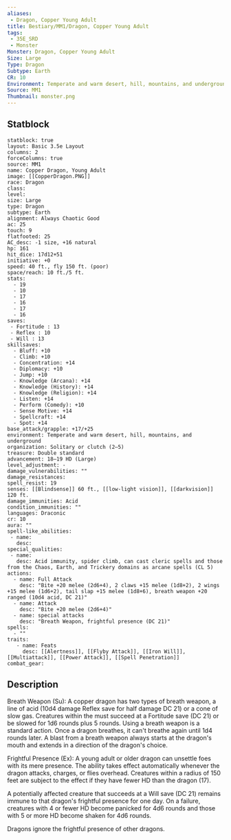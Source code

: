 ```yaml
---
aliases:
 - Dragon, Copper Young Adult
title: Bestiary/MM1/Dragon, Copper Young Adult
tags:
 - 35E_SRD
 - Monster
Monster: Dragon, Copper Young Adult
Size: Large
Type: Dragon
Subtype: Earth
CR: 10
Environment: Temperate and warm desert, hill, mountains, and underground
Source: MM1
Thumbnail: monster.png
---
```


## Statblock

```statblock
statblock: true
layout: Basic 3.5e Layout
columns: 2
forceColumns: true
source: MM1 
name: Copper Dragon, Young Adult
image: [[CopperDragon.PNG]]
race: Dragon
class: 
level: 
size: Large
type: Dragon
subtype: Earth
alignment: Always Chaotic Good
ac: 25
touch: 9
flatfooted: 25
AC_desc: -1 size, +16 natural
hp: 161
hit_dice: 17d12+51
initiative: +0
speed: 40 ft., fly 150 ft. (poor)
space/reach: 10 ft./5 ft.
stats:
  - 19
  - 10
  - 17
  - 16
  - 17
  - 16
saves:
 - Fortitude : 13
 - Reflex : 10
 - Will : 13
skillsaves:
  - Bluff: +10
  - Climb: +10
  - Concentration: +14
  - Diplomacy: +10
  - Jump: +10
  - Knowledge (Arcana): +14
  - Knowledge (History): +14
  - Knowledge (Religion): +14
  - Listen: +14
  - Perform (Comedy): +10
  - Sense Motive: +14
  - Spellcraft: +14
  - Spot: +14
base_attack/grapple: +17/+25
environment: Temperate and warm desert, hill, mountains, and underground
organization: Solitary or clutch (2–5)
treasure: Double standard
advancement: 18–19 HD (Large)
level_adjustment: -
damage_vulnerabilities: ""
damage_resistances: 
spell_resist: 19
senses: [[Blindsense]] 60 ft., [[low-light vision]], [[darkvision]] 120 ft.
damage_immunities: Acid
condition_immunities: ""
languages: Draconic
cr: 10
aura: ""
spell-like_abilities:
 - name: 
   desc: 
special_qualities:
 - name:
   desc: Acid immunity, spider climb, can cast cleric spells and those from the Chaos, Earth, and Trickery domains as arcane spells (CL 5)
actions:
  - name: Full Attack
    desc: "Bite +20 melee (2d6+4), 2 claws +15 melee (1d8+2), 2 wings +15 melee (1d6+2), tail slap +15 melee (1d8+6), breath weapon +20 ranged (10d4 acid, DC 21)"
  - name: Attack
    desc: "Bite +20 melee (2d6+4)"
  - name: special attacks
    desc: "Breath Weapon, frightful presence (DC 21)"
spells:
  - ""
traits:
   - name: Feats
     desc: [[Alertness]], [[Flyby Attack]], [[Iron Will]], [[Multiattack]], [[Power Attack]], [[Spell Penetration]]
combat_gear:  
```

## Description






Breath Weapon (Su): A copper dragon has two types of breath weapon, a line of acid (10d4 damage Reflex save for half damage DC 21) or a cone of slow gas. Creatures within the must succeed at a Fortitude save (DC 21) or be slowed for 1d6 rounds plus 5 rounds. Using a breath weapon is a standard action. Once a dragon breathes, it can't breathe again until 1d4 rounds later. A blast from a breath weapon always starts at the dragon's mouth and extends in a direction of the dragon's choice.

Frightful Presence (Ex): A young adult or older dragon can unsettle foes with its mere presence. The ability takes effect automatically whenever the dragon attacks, charges, or flies overhead. Creatures within a radius of 150 feet are subject to the effect if they have fewer HD than the dragon (17).

A potentially affected creature that succeeds at a Will save (DC 21) remains immune to that dragon's frightful presence for one day. On a failure, creatures with 4 or fewer HD become panicked for 4d6 rounds and those with 5 or more HD become shaken for 4d6 rounds.

Dragons ignore the frightful presence of other dragons.